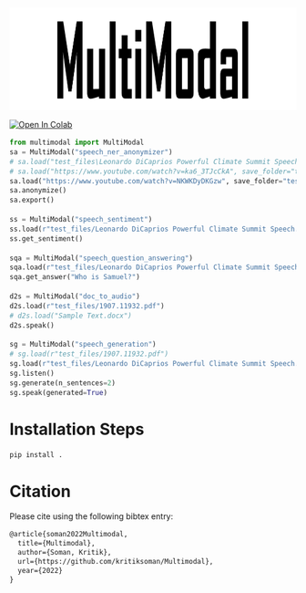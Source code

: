 
<img src="https://github.com/kritiksoman/Multimodal/blob/main/test_files/cover.png" width="1280" height="180"> <br>


[![Open In Colab](https://colab.research.google.com/assets/colab-badge.svg)](https://colab.research.google.com/github/kritiksoman/GIMP-ML/blob/GIMP3-ML/testscases/Demo%20Notebook.ipynb)
```Python
from multimodal import MultiModal
sa = MultiModal("speech_ner_anonymizer")
# sa.load("test_files\Leonardo DiCaprios Powerful Climate Summit Speech.wav")
# sa.load("https://www.youtube.com/watch?v=ka6_3TJcCkA", save_folder="test_files")
sa.load("https://www.youtube.com/watch?v=NKWKDyDKGzw", save_folder="test_files")
sa.anonymize()
sa.export()

ss = MultiModal("speech_sentiment")
ss.load(r"test_files/Leonardo DiCaprios Powerful Climate Summit Speech.wav")
ss.get_sentiment()

sqa = MultiModal("speech_question_answering")
sqa.load(r"test_files/Leonardo DiCaprios Powerful Climate Summit Speech.wav")
sqa.get_answer("Who is Samuel?")

d2s = MultiModal("doc_to_audio")
d2s.load(r"test_files/1907.11932.pdf")
# d2s.load("Sample Text.docx")
d2s.speak()

sg = MultiModal("speech_generation")
# sg.load(r"test_files/1907.11932.pdf")
sg.load(r"test_files/Leonardo DiCaprios Powerful Climate Summit Speech.wav")
sg.listen()
sg.generate(n_sentences=2)
sg.speak(generated=True)

```


# Installation Steps
```Python
pip install .
```

# Citation
Please cite using the following bibtex entry:

```
@article{soman2022Multimodal,
  title={Multimodal},
  author={Soman, Kritik},
  url={https://github.com/kritiksoman/Multimodal},
  year={2022}
}
```
